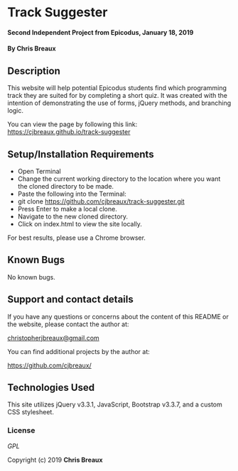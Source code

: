 # Track Suggester

#### Second Independent Project from Epicodus, January 18, 2019

#### By Chris Breaux

## Description

This website will help potential Epicodus students find which programming track they are suited for by completing a short quiz. It was created with the intention of demonstrating the use of forms, jQuery methods, and branching logic.

You can view the page by following this link:
https://cjbreaux.github.io/track-suggester

## Setup/Installation Requirements

* Open Terminal
* Change the current working directory to the location where you want the cloned directory to be made.
* Paste the following into the Terminal:
* git clone https://github.com/cjbreaux/track-suggester.git
* Press Enter to make a local clone.
* Navigate to the new cloned directory.
* Click on index.html to view the site locally.

For best results, please use a Chrome browser.

## Known Bugs

No known bugs.

## Support and contact details

If you have any questions or concerns about the content of this README or the website, please contact the author at:  

christopherjbreaux@gmail.com

You can find additional projects by the author at:

https://github.com/cjbreaux/


## Technologies Used

This site utilizes jQuery v3.3.1, JavaScript, Bootstrap v3.3.7, and a custom CSS stylesheet.

### License

*GPL*

Copyright (c) 2019 **Chris Breaux**
